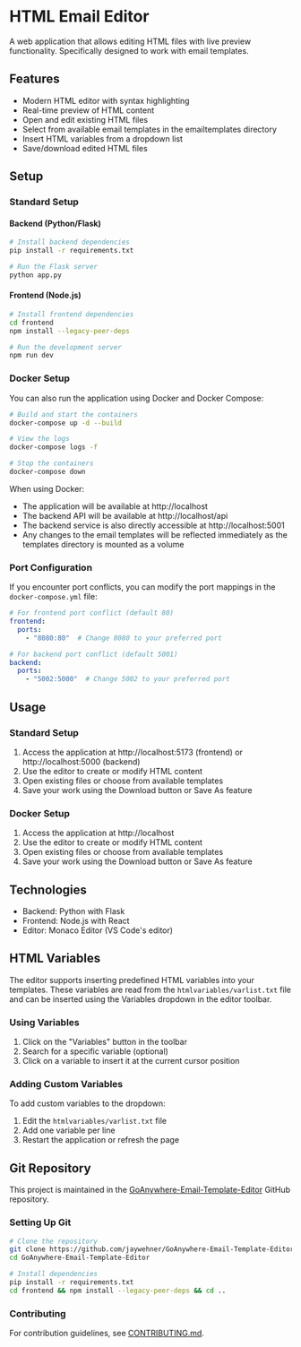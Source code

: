 # HTML Email Editor

A web application that allows editing HTML files with live preview functionality. Specifically designed to work with email templates.

## Features

- Modern HTML editor with syntax highlighting
- Real-time preview of HTML content
- Open and edit existing HTML files
- Select from available email templates in the emailtemplates directory
- Insert HTML variables from a dropdown list
- Save/download edited HTML files

## Setup

### Standard Setup

#### Backend (Python/Flask)

```bash
# Install backend dependencies
pip install -r requirements.txt

# Run the Flask server
python app.py
```

#### Frontend (Node.js)

```bash
# Install frontend dependencies
cd frontend
npm install --legacy-peer-deps

# Run the development server
npm run dev
```

### Docker Setup

You can also run the application using Docker and Docker Compose:

```bash
# Build and start the containers
docker-compose up -d --build

# View the logs
docker-compose logs -f

# Stop the containers
docker-compose down
```

When using Docker:
- The application will be available at http://localhost
- The backend API will be available at http://localhost/api
- The backend service is also directly accessible at http://localhost:5001
- Any changes to the email templates will be reflected immediately as the templates directory is mounted as a volume

### Port Configuration

If you encounter port conflicts, you can modify the port mappings in the `docker-compose.yml` file:

```yaml
# For frontend port conflict (default 80)
frontend:
  ports:
    - "8080:80"  # Change 8080 to your preferred port

# For backend port conflict (default 5001)
backend:
  ports:
    - "5002:5000"  # Change 5002 to your preferred port
```

## Usage

### Standard Setup
1. Access the application at http://localhost:5173 (frontend) or http://localhost:5000 (backend)
2. Use the editor to create or modify HTML content
3. Open existing files or choose from available templates
4. Save your work using the Download button or Save As feature

### Docker Setup
1. Access the application at http://localhost
2. Use the editor to create or modify HTML content
3. Open existing files or choose from available templates 
4. Save your work using the Download button or Save As feature

## Technologies

- Backend: Python with Flask
- Frontend: Node.js with React
- Editor: Monaco Editor (VS Code's editor)

## HTML Variables

The editor supports inserting predefined HTML variables into your templates. These variables are read from the `htmlvariables/varlist.txt` file and can be inserted using the Variables dropdown in the editor toolbar.

### Using Variables

1. Click on the "Variables" button in the toolbar
2. Search for a specific variable (optional)
3. Click on a variable to insert it at the current cursor position

### Adding Custom Variables

To add custom variables to the dropdown:

1. Edit the `htmlvariables/varlist.txt` file
2. Add one variable per line
3. Restart the application or refresh the page

## Git Repository

This project is maintained in the [GoAnywhere-Email-Template-Editor](https://github.com/jaywehner/GoAnywhere-Email-Template-Editor) GitHub repository.

### Setting Up Git

```bash
# Clone the repository
git clone https://github.com/jaywehner/GoAnywhere-Email-Template-Editor.git
cd GoAnywhere-Email-Template-Editor

# Install dependencies
pip install -r requirements.txt
cd frontend && npm install --legacy-peer-deps && cd ..
```

### Contributing

For contribution guidelines, see [CONTRIBUTING.md](CONTRIBUTING.md).
